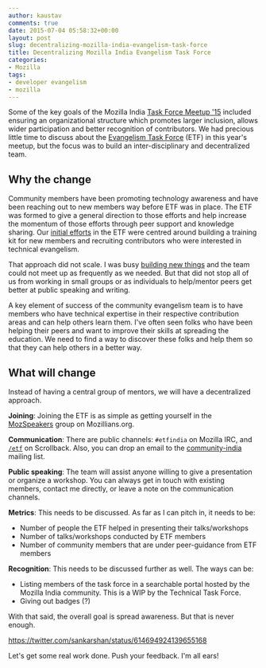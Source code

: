```yaml
---
author: kaustav
comments: true
date: 2015-07-04 05:58:32+00:00
layout: post
slug: decentralizing-mozilla-india-evangelism-task-force
title: Decentralizing Mozilla India Evangelism Task Force
categories:
- Mozilla
tags:
- developer evangelism
- mozilla
---
```


Some of the key goals of the Mozilla India [Task Force Meetup '15](https://reps.mozilla.org/e/mozilla-india-task-force-meetup-2015/) included ensuring an organizational structure which promotes larger inclusion, allows wider participation and better recognition of contributors. We had precious little time to discuss about the [Evangelism Task Force](http://wiki.mozillaindia.org/Task_force/Evangelism) (ETF) in this year's meetup, but the focus was to build an inter-disciplinary and decentralized team.<!-- more -->

## Why the change

Community members have been promoting technology awareness and have been reaching out to new members way before ETF was in place. The ETF was formed to give a general direction to those efforts and help increase the momentum of those efforts through peer support and knowledge sharing. Our [initial efforts](http://wiki.mozillaindia.org/Task_force/Evangelism/Meetings) in the ETF were centred around building a training kit for new members and recruiting contributors who were interested in technical evangelism.

That approach did not scale. I was busy [building new things](http://applait.com) and the team could not meet up as frequently as we needed. But that did not stop all of us from working in small groups or as individuals to help/mentor peers get better at public speaking and writing.

A key element of success of the community evangelism team is to have members who have technical expertise in their respective contribution areas and can help others learn them. I've often seen folks who have been helping their peers and want to improve their skills at spreading the education. We need to find a way to discover these folks and help them so that they can help others in a better way.

## What will change

Instead of having a central group of mentors, we will have a decentralized approach.

**Joining**: Joining the ETF is as simple as getting yourself in the [MozSpeakers](https://mozillians.org/en-US/group/mozspeakers/) group on Mozillians.org.

**Communication**: There are public channels: `#etfindia` on Mozilla IRC, and [`/etf`](https://scrollback.io/etf) on Scrollback. Also, you can drop an email to the [community-india](https://lists.mozilla.org/listinfo/community-india) mailing list.

**Public speaking**: The team will assist anyone willing to give a presentation or organize a workshop. You can always get in touch with existing members, contact me directly, or leave a note on the communication channels.

**Metrics**: This needs to be discussed. As far as I can pitch in, it needs to be:

* Number of people the ETF helped in presenting their talks/workshops
* Number of talks/workshops conducted by ETF members
* Number of community members that are under peer-guidance from ETF members


**Recognition**: This needs to be discussed further as well. The ways can be:

* Listing members of the task force in a searchable portal hosted by the Mozilla India community. This is a WIP by the Technical Task Force.
* Giving out badges (?)


With that said, the overall goal is spread awareness. But that is never enough.

https://twitter.com/sankarshan/status/614694924139655168

Let's get some real work done. Push your feedback. I'm all ears!
